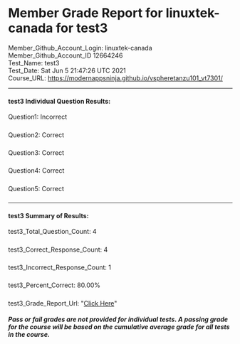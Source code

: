 # Member Grade Report for linuxtek-canada for test3  
   
Member_Github_Account_Login: linuxtek-canada  
Member_Github_Account_ID 12664246  
Test_Name: test3  
Test_Date: Sat Jun  5 21:47:26 UTC 2021  
Course_URL: https://modernappsninja.github.io/vspheretanzu101_vt7301/  
   
---  
#### test3 Individual Question Results:  
Question1: Incorrect  
#####  
Question2: Correct  
#####  
Question3: Correct  
#####  
Question4: Correct  
#####  
Question5: Correct  
#####  
---  
#### test3 Summary of Results:  
test3_Total_Question_Count: 4  
#####  
test3_Correct_Response_Count: 4  
#####  
test3_Incorrect_Response_Count: 1  
#####  
test3_Percent_Correct: 80.00%  
#####  
test3_Grade_Report_Url: "[Click Here](https://github.com/modernappsninjas/linuxtek-canada/blob/main/static/userdata/courses/vspheretanzu101_vt7301/grade_report.pr527.test3.md)"
##### Pass or fail grades are not provided for individual tests. A passing grade for the course will be based on the cumulative average grade for all tests in the course.  
